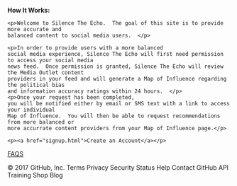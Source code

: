 <head>
    <title>Silence the Echo</title>
</head>

<body>
    <p><b>How It Works: </b></p>
    
    <p>Welcome to Silence The Echo.  The goal of this site is to provide more accurate and
    balanced content to social media users.  </p>
    
    <p>In order to provide users with a more balanced
    social media experience, Silence The Echo will first need permission to access your social media 
    news feed.  Once permission is granted, Silence The Echo will review the Media Outlet content
    providers in your feed and will generate a Map of Influence regarding the political bias 
    and information accuracy ratings within 24 hours.  </p>
    <p>Once your request has been completed,
    you will be notified either by email or SMS text with a link to access your individual 
    Map of Influence.  You will then be able to request recommendations from more balanced or 
    more accurrate content providers from your Map of Influence page.</p>
    
    <p><a href="signup.html">Create an Account</a></p>
   <p><a href="faqs.html">FAQS</a></p> 
    
</body>
© 2017 GitHub, Inc.
Terms
Privacy
Security
Status
Help
Contact GitHub
API
Training
Shop
Blog
